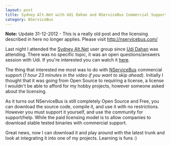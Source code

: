 ```yaml
---
layout: post
title: Sydney Alt.Net with Udi Dahan and NServiceBus Commercial Support
category: NServiceBus
---
```


<span class="note">**Note:** Update 31-12-2012 - This is a really old post and the licensing described in here no longer applies. Please visit <http://nservicebus.com/></span>

Last night I attended the [Sydney Alt.Net](http://sydney.ozalt.net/) user group since [Udi Dahan](http://www.udidahan.com/) was attending. There was no specific topic, it was an open questions/answers session with Udi. If you're interested you can watch it [here](http://sydney.ozalt.net/2010/11/november-meeting-recorded-for-your.html).

The thing that interested me most was to do with [NServiceBus](http://www.nservicebus.com/) commercial support (*1 hour 23 minutes in the video if you want to skip ahead*). Initially I thought that it was going from Open Source to requiring a license, a license I wouldn't be able to afford for my hobby projects, however someone asked about the licensing.

<!--excerpt-->

As it turns out NServiceBus is still completely Open Source and Free, you can download the source code, compile it, and use it with no restrictions. However you must support it yourself, and use the community for support/help. While the paid licensing model is to allow companies to download stable tested binaries with commercial support.

Great news, now I can download it and play around with the latest trunk and look at integrating it into one of my projects. Learning is funs :)
